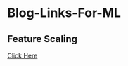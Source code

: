 # Blog-Links-For-ML
<h2>Feature Scaling</h2>
 <a href="https://www.analyticsvidhya.com/blog/2020/04/feature-scaling-machine-learning-normalization-standardization/">Click Here</a>
